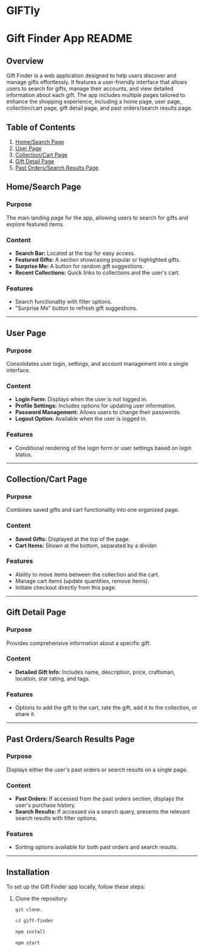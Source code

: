 # GIFTly
# Gift Finder App README

## Overview
Gift Finder is a web application designed to help users discover and manage gifts effortlessly. It features a user-friendly interface that allows users to search for gifts, manage their accounts, and view detailed information about each gift. The app includes multiple pages tailored to enhance the shopping experience, including a home page, user page, collection/cart page, gift detail page, and past orders/search results page.

## Table of Contents
1. [Home/Search Page](#home-search-page)
2. [User Page](#user-page)
3. [Collection/Cart Page](#collectioncart-page)
4. [Gift Detail Page](#gift-detail-page)
5. [Past Orders/Search Results Page](#past-orderssearch-results-page)

## Home/Search Page
### Purpose
The main landing page for the app, allowing users to search for gifts and explore featured items.

### Content
- **Search Bar:** Located at the top for easy access.
- **Featured Gifts:** A section showcasing popular or highlighted gifts.
- **Surprise Me:** A button for random gift suggestions.
- **Recent Collections:** Quick links to collections and the user's cart.

### Features
- Search functionality with filter options.
- "Surprise Me" button to refresh gift suggestions.

---

## User Page
### Purpose
Consolidates user login, settings, and account management into a single interface.

### Content
- **Login Form:** Displays when the user is not logged in.
- **Profile Settings:** Includes options for updating user information.
- **Password Management:** Allows users to change their passwords.
- **Logout Option:** Available when the user is logged in.

### Features
- Conditional rendering of the login form or user settings based on login status.

---

## Collection/Cart Page
### Purpose
Combines saved gifts and cart functionality into one organized page.

### Content
- **Saved Gifts:** Displayed at the top of the page.
- **Cart Items:** Shown at the bottom, separated by a divider.

### Features
- Ability to move items between the collection and the cart.
- Manage cart items (update quantities, remove items).
- Initiate checkout directly from this page.

---

## Gift Detail Page
### Purpose
Provides comprehensive information about a specific gift.

### Content
- **Detailed Gift Info:** Includes name, description, price, craftsman, location, star rating, and tags.

### Features
- Options to add the gift to the cart, rate the gift, add it to the collection, or share it.

---

## Past Orders/Search Results Page
### Purpose
Displays either the user's past orders or search results on a single page.

### Content
- **Past Orders:** If accessed from the past orders section, displays the user's purchase history.
- **Search Results:** If accessed via a search query, presents the relevant search results with filter options.

### Features
- Sorting options available for both past orders and search results.

---

## Installation
To set up the Gift Finder app locally, follow these steps:

1. Clone the repository:
   ```bash
   git clone. 

   cd gift-finder

   npm install

   npm start
 

